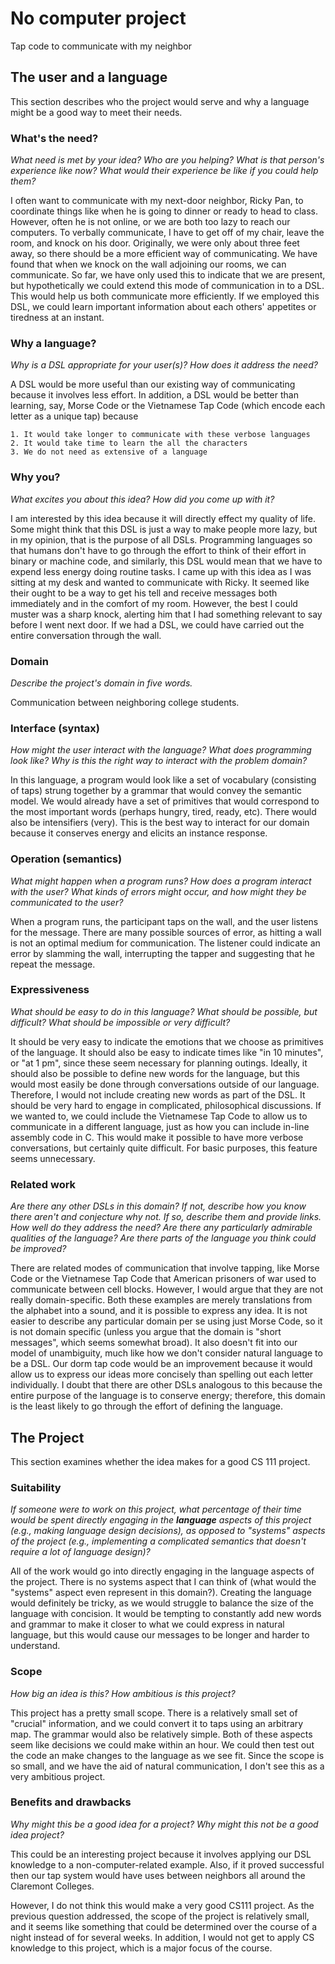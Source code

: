 # No computer project

Tap code to communicate with my neighbor

## The user and a language
This section describes who the project would serve and why a language might be a
good way to meet their needs.


### What's the need?
_What need is met by your idea? Who are you helping? What is that person's
experience like now? What would their experience be like if you could help 
them?_

I often want to communicate with my next-door neighbor, Ricky Pan, to coordinate
things like when he is going to dinner or ready to head to class.  However, often
he is not online, or we are both too lazy to reach our computers.  To verbally
communicate, I have to get off of my chair, leave the room, and knock on his door.
Originally, we were only about three feet away, so there should be a more
efficient way of communicating.  We have found that when we knock on the wall
adjoining our rooms, we can communicate.  So far, we have only used this to
indicate that we are present, but hypothetically we could extend this mode of
communication in to a DSL.  This would help us both communicate more efficiently. 
If we employed this DSL, we could learn important information about each others'
appetites or tiredness at an instant.

### Why a language?
_Why is a DSL appropriate for your user(s)? How does it address the need?_

A DSL would be more useful than our existing way of communicating because it
involves less effort.  In addition, a DSL would be better than learning, say,
Morse Code or the Vietnamese Tap Code (which encode each letter as a unique tap)
because
    
    1. It would take longer to communicate with these verbose languages
    2. It would take time to learn the all the characters
    3. We do not need as extensive of a language

### Why you?
_What excites you about this idea? How did you come up with it?_

I am interested by this idea because it will directly effect my quality of life. 
Some might think that this DSL is just a way to make people more lazy, but in my
opinion, that is the purpose of all DSLs.  Programming languages so that humans
don't have to go through the effort to think of their effort in binary or machine
code, and similarly, this DSL would mean that we have to expend less energy doing
routine tasks.  I came up with this idea as I was sitting at my desk and wanted to
communicate with Ricky.  It seemed like their ought to be a way to get his tell
and receive messages both immediately and in the comfort of my room.  However, the
best I could muster was a sharp knock, alerting him that I had something relevant
to say before I went next door.  If we had a DSL, we could have carried out the
entire conversation through the wall.

### Domain
_Describe the project's domain in five words._

Communication between neighboring college students.

### Interface (syntax)
_How might the user interact with the language? What does programming look 
like? Why is this the right way to interact with the problem domain?_ 

In this language, a program would look like a set of vocabulary (consisting of
taps) strung together by a grammar that would convey the semantic model.  We would
already have a set of primitives that would correspond to the most important words
(perhaps hungry, tired, ready, etc).  There would also be intensifiers (very). 
This is the best way to interact for our domain because it conserves energy and
elicits an instance response.

### Operation (semantics)
_What might happen when a program runs? How does a program interact with the
user? What kinds of errors might occur, and how might they be communicated to
the user?_

When a program runs, the participant taps on the wall, and the user listens for
the message.  There are many possible sources of error, as hitting a wall is not
an optimal medium for communication.  The listener could indicate an error by
slamming the wall, interrupting the tapper and suggesting that he repeat the
message.

### Expressiveness
_What should be easy to do in this language? What should be possible, but
difficult? What should be impossible or very difficult?_

It should be very easy to indicate the emotions that we choose as primitives of
the language.  It should also be easy to indicate times like "in 10 minutes", or
"at 1 pm", since these seem necessary for planning outings.  Ideally, it should
also be possible to define new words for the language, but this would most easily
be done through conversations outside of our language.  Therefore, I would not
include creating new words as part of the DSL.  It should be very hard to engage
in complicated, philosophical discussions.  If we wanted to, we could include the
Vietnamese Tap Code to allow us to communicate in a different language, just as
how you can include in-line assembly code in C.  This would make it possible to
have more verbose conversations, but certainly quite difficult.  For basic
purposes, this feature seems unnecessary.


### Related work
_Are there any other DSLs in this domain? If not, describe how you know there
aren't and conjecture why not. If so, describe them and provide links. How well 
do they address the need? Are there any particularly admirable qualities of the
language? Are there parts of the language you think could be improved?_

There are related modes of communication that involve tapping, like Morse Code or
the Vietnamese Tap Code that American prisoners of war used to communicate between
cell blocks.  However, I would argue that they are not really domain-specific. 
Both these examples are merely translations from the alphabet into a sound, and it
is possible to express any idea.  It is not easier to describe any particular
domain per se using just Morse Code, so it is not domain specific (unless you
argue that the domain is "short messages", which seems somewhat broad).  It also
doesn't fit into our model of unambiguity, much like how we don't consider natural
language to be a DSL.  Our dorm tap code would be an improvement because it would
allow us to express our ideas more concisely than spelling out each letter
individually.  I doubt that there are other DSLs analogous to this because the
entire purpose of the language is to conserve energy; therefore, this domain is
the least likely to go through the effort of defining the language.

## The Project
This section examines whether the idea makes for a good CS 111 project.


### Suitability
_If someone were to work on this project, what percentage of their time would be
spent directly engaging in the **language** aspects of this project (e.g.,
making language design decisions), as opposed to "systems" aspects of the
project (e.g., implementing a complicated semantics that doesn't require a lot
of language design)?_

All of the work would go into directly engaging in the language aspects of the
project.  There is no systems aspect that I can think of (what would the "systems"
aspect even represent in this domain?).  Creating the language would definitely
be tricky, as we would struggle to balance the size of the language with
concision.  It would be tempting to constantly add new words and grammar to make
it closer to what we could express in natural language, but this would cause our
messages to be longer and harder to understand.

### Scope
_How big an idea is this? How ambitious is this project?_

This project has a pretty small scope.  There is a relatively small set of
"crucial" information, and we could convert it to taps using an arbitrary map. 
The grammar would also be relatively simple.  Both of these aspects seem like
decisions we could make within an hour.  We could then test out the code an make
changes to the language as we see fit.  Since the scope is so small, and we have
the aid of natural communication, I don't see this as a very ambitious project.

### Benefits and drawbacks
_Why might this be a good idea for a project? Why might this not be a good idea 
project?_

This could be an interesting project because it involves applying our DSL
knowledge to a non-computer-related example.  Also, if it proved successful then
our tap system would have uses between neighbors all around the Claremont
Colleges.

However, I do not think this would make a very good CS111 project.  As the
previous question addressed, the scope of the project is relatively small, and it
seems like something that could be determined over the course of a night instead
of for several weeks.  In addition, I would not get to apply CS knowledge to this
project, which is a major focus of the course.
